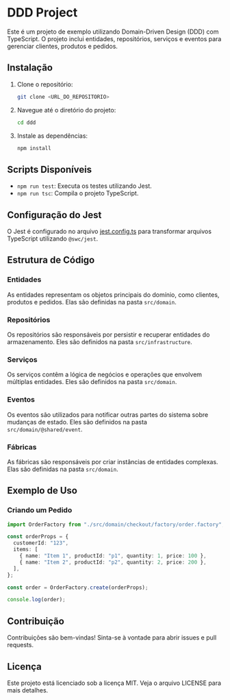 # DDD Project

Este é um projeto de exemplo utilizando Domain-Driven Design (DDD) com TypeScript. O projeto inclui entidades, repositórios, serviços e eventos para gerenciar clientes, produtos e pedidos.

## Instalação

1. Clone o repositório:
    ```sh
    git clone <URL_DO_REPOSITORIO>
    ```
2. Navegue até o diretório do projeto:
    ```sh
    cd ddd
    ```
3. Instale as dependências:
    ```sh
    npm install
    ```

## Scripts Disponíveis

- `npm run test`: Executa os testes utilizando Jest.
- `npm run tsc`: Compila o projeto TypeScript.

## Configuração do Jest

O Jest é configurado no arquivo [jest.config.ts](jest.config.ts) para transformar arquivos TypeScript utilizando `@swc/jest`.

## Estrutura de Código

### Entidades

As entidades representam os objetos principais do domínio, como clientes, produtos e pedidos. Elas são definidas na pasta `src/domain`.

### Repositórios

Os repositórios são responsáveis por persistir e recuperar entidades do armazenamento. Eles são definidos na pasta `src/infrastructure`.

### Serviços

Os serviços contêm a lógica de negócios e operações que envolvem múltiplas entidades. Eles são definidos na pasta `src/domain`.

### Eventos

Os eventos são utilizados para notificar outras partes do sistema sobre mudanças de estado. Eles são definidos na pasta `src/domain/@shared/event`.

### Fábricas

As fábricas são responsáveis por criar instâncias de entidades complexas. Elas são definidas na pasta `src/domain`.

## Exemplo de Uso

### Criando um Pedido

```typescript
import OrderFactory from "./src/domain/checkout/factory/order.factory";

const orderProps = {
  customerId: "123",
  items: [
    { name: "Item 1", productId: "p1", quantity: 1, price: 100 },
    { name: "Item 2", productId: "p2", quantity: 2, price: 200 },
  ],
};

const order = OrderFactory.create(orderProps);

console.log(order);
```

## Contribuição
Contribuições são bem-vindas! Sinta-se à vontade para abrir issues e pull requests.

## Licença
Este projeto está licenciado sob a licença MIT. Veja o arquivo LICENSE para mais detalhes.
